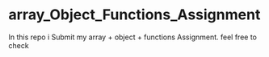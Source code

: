 # array_Object_Functions_Assignment
In this repo i Submit my array + object + functions Assignment.
feel free to check 
